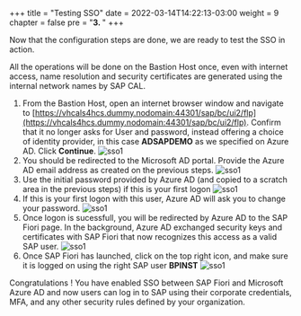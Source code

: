 +++
title = "Testing SSO"
date = 2022-03-14T14:22:13-03:00
weight = 9
chapter = false
pre = "<b>3. </b>"
+++

Now that the configuration steps are done, we are ready to test the SSO in action. 

All the operations will be done on the Bastion Host once, even with internet access, name resolution and security certificates are generated using the internal network names by SAP CAL.

1. From the Bastion Host, open an internet browser window and navigate to [https://vhcals4hcs.dummy.nodomain:44301/sap/bc/ui2/flp](https://vhcals4hcs.dummy.nodomain:44301/sap/bc/ui2/flp). Confirm that it no longer asks for User and password, instead offering a choice of identity provider, in this case **ADSAPDEMO** as we specified on Azure AD. Click **Continue**. 
![sso1](/images/sso-nw44.png?height=550px) 
2. You should be redirected to the Microsoft AD portal. Provide the Azure AD email address as created on the previous steps. 
![sso1](/images/sso-nw45.png?height=550px) 
3. Use the initial password provided by Azure AD (and copied to a scratch area in the previous steps) if this is your first logon
![sso1](/images/sso-nw46.png?height=550px) 
4. If this is your first logon with this user, Azure AD will ask you to change your password. 
![sso1](/images/sso-nw47.png?height=550px) 
5. Once logon is sucessfull, you will be redirected by Azure AD to the SAP Fiori page. In the background, Azure AD exchanged security keys and certificates with SAP Fiori that now recognizes this access as a valid SAP user. 
![sso1](/images/sso-nw48.png?height=150px) 
6. Once SAP Fiori has launched, click on the top right icon, and make sure it is logged on using the right SAP user **BPINST**
![sso1](/images/sso-nw49.png?height=150px) 

Congratulations ! You have enabled SSO between SAP Fiori and Microsoft Azure AD and now users can log in to SAP using their corporate credentials, MFA, and any other security rules defined by your organization. 